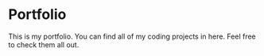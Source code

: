 # Portfolio
This is my portfolio.
 You can find all of my coding projects in here.
 Feel free to check them all out.
